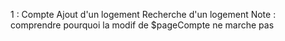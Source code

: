 1 :
Compte
Ajout d'un logement
Recherche d'un logement
Note : comprendre pourquoi la modif de $pageCompte ne marche pas
